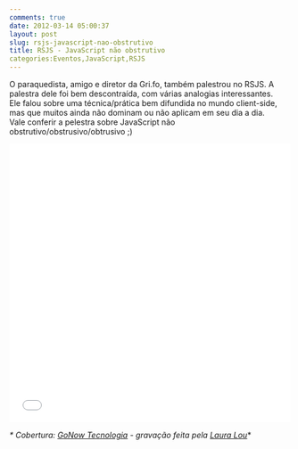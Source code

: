 ```yaml
---
comments: true
date: 2012-03-14 05:00:37
layout: post
slug: rsjs-javascript-nao-obstrutivo
title: RSJS - JavaScript não obstrutivo
categories:Eventos,JavaScript,RSJS
---
```


O paraquedista, amigo e diretor da Gri.fo, também palestrou no RSJS. 
A palestra dele foi bem descontraída, com várias analogias interessantes.  
Ele falou sobre uma técnica/prática bem difundida no mundo client-side, mas que muitos ainda não dominam ou não aplicam em seu dia a dia.  
Vale conferir a pelestra sobre JavaScript não obstrutivo/obstrusivo/obtrusivo ;)  

<iframe width="100%" height="500" src="//www.youtube.com/embed/Jrx5gVfKZSA" frameborder="0" allowfullscreen></iframe>

_* Cobertura: [GoNow Tecnologia](http://www.gonow.com.br) - gravação feita pela [Laura Lou](http://www.facebook.com/djlou09)_*
